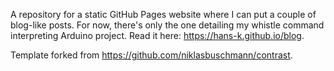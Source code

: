 A repository for a static GitHub Pages website where I can put a couple of blog-like posts. For now, there's only the one detailing my whistle command interpreting Arduino project. Read it here:
https://hans-k.github.io/blog.


Template forked from https://github.com/niklasbuschmann/contrast.
